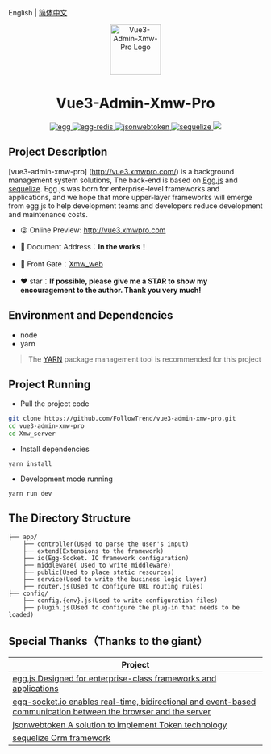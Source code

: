 English | [简体中文](./README.zh-CN.md)

<p align="center"><img width="100" src="https://xmwpro.oss-cn-beijing.aliyuncs.com/vue-admin-xmw-pro/logo.svg" alt="Vue3-Admin-Xmw-Pro Logo"></p>

<h1 align="center">Vue3-Admin-Xmw-Pro</h1>

<p align="center">
  <a href="https://github.com/eggjs/egg/" target="_blank">
    <img src="https://xmwpro.oss-cn-beijing.aliyuncs.com/vue3-admin-xmw-pro/egg.svg" alt="egg">
  </a>
  <a href="https://github.com/eggjs/egg-redis/" target="_blank">
    <img src="https://xmwpro.oss-cn-beijing.aliyuncs.com/vue3-admin-xmw-pro/egg-redis.svg" alt="egg-redis">
  </a>
  <a href="https://github.com/auth0/node-jsonwebtoken/" target="_blank">
    <img src="https://xmwpro.oss-cn-beijing.aliyuncs.com/vue3-admin-xmw-pro/jsonwebtoken.svg" alt="jsonwebtoken">
  </a>
  <a href="https://github.com/sequelize/sequelize/" target="_blank">
    <img src="https://xmwpro.oss-cn-beijing.aliyuncs.com/vue3-admin-xmw-pro/egg-sequelize.svg" alt="sequelize">
  </a>
  <a>
    <img src="https://xmwpro.oss-cn-beijing.aliyuncs.com/vue3-admin-xmw-pro/build.svg">
  </a>
</p>

## Project Description

[vue3-admin-xmw-pro] (http://vue3.xmwpro.com/) is a background management system solutions, The back-end is based on [Egg.js](https://github.com/eggjs/egg/) and [sequelize](https://github.com/sequelize/sequelize/). Egg.js was born for enterprise-level frameworks and applications, and we hope that more upper-layer frameworks will emerge from egg.js to help development teams and developers reduce development and maintenance costs.

- 😝 Online Preview: http://vue3.xmwpro.com

- 📄 Document Address：**In the works！**

- 🔗 Front Gate：[Xmw_web](../Xmw_web)

- ❤️ star：**If possible, please give me a STAR to show my encouragement to the author. Thank you very much!**

## Environment and Dependencies

- node
- yarn

> The [YARN](https://yarnpkg.com/) package management tool is recommended for this project

## Project Running

- Pull the project code
```bash
git clone https://github.com/FollowTrend/vue3-admin-xmw-pro.git
cd vue3-admin-xmw-pro
cd Xmw_server
```

- Install dependencies
```
yarn install
```

- Development mode running
```
yarn run dev
```

## The Directory Structure

```
├── app/
    ├── controller(Used to parse the user's input)
    ├── extend(Extensions to the framework)
    ├── io(Egg-Socket. IO framework configuration)
    ├── middleware( Used to write middleware)
    ├── public(Used to place static resources)
    ├── service(Used to write the business logic layer)
    ├── router.js(Used to configure URL routing rules)
├── config/
    ├── config.{env}.js(Used to write configuration files)
    ├── plugin.js(Used to configure the plug-in that needs to be loaded)
```


## Special Thanks（Thanks to the giant）

| Project                                                          |
| ---------------------------------------------------------------- |
| [egg.js Designed for enterprise-class frameworks and applications](https://github.com/eggjs/egg)                              |
| [egg-socket.io enables real-time, bidirectional and event-based communication between the browser and the server](https://github.com/eggjs/egg-socket.io)     |
| [jsonwebtoken A solution to implement Token technology](https://github.com/auth0/node-jsonwebtoken) |
| [sequelize Orm framework](https://github.com/sequelize/sequelize)                          |
